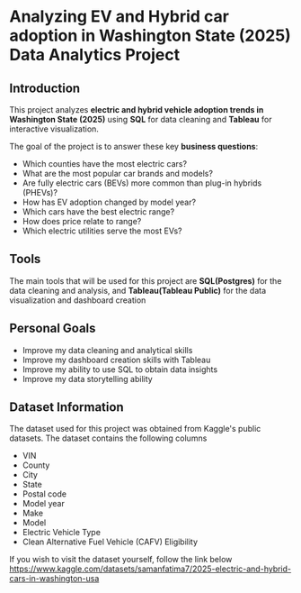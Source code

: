 # Analyzing EV and Hybrid car adoption in Washington State (2025) Data Analytics Project

## Introduction
This project analyzes **electric and hybrid vehicle adoption trends in Washington State (2025)** using **SQL** for data cleaning and **Tableau** for interactive visualization.  

The goal of the project is to answer these key **business questions**:
- Which counties have the most electric cars?
- What are the most popular car brands and models?
- Are fully electric cars (BEVs) more common than plug-in hybrids (PHEVs)?
- How has EV adoption changed by model year?
- Which cars have the best electric range?
- How does price relate to range?
- Which electric utilities serve the most EVs?

## Tools
The main tools that will be used for this project are **SQL(Postgres)** for the data cleaning and analysis, and **Tableau(Tableau Public)** for the data visualization and dashboard creation

## Personal Goals
- Improve my data cleaning and analytical skills
- Improve my dashboard creation skills with Tableau
- Improve my ability to use SQL to obtain data insights
- Improve my data storytelling ability

## Dataset Information
The dataset used for this project was obtained from Kaggle's public datasets.
The dataset contains the following columns
- VIN
- County
- City
- State
- Postal code
- Model year
- Make
- Model
- Electric Vehicle Type
- Clean Alternative Fuel Vehicle (CAFV) Eligibility
  
If you wish to visit the dataset yourself, follow the link below
https://www.kaggle.com/datasets/samanfatima7/2025-electric-and-hybrid-cars-in-washington-usa
